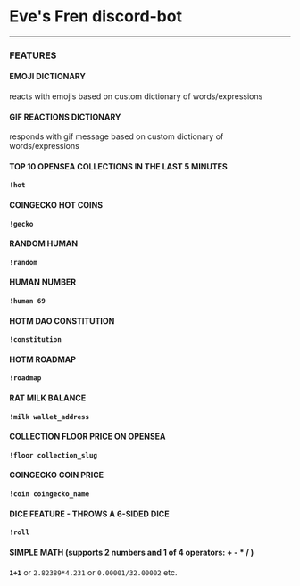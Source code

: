 # Eve's Fren discord-bot 

---


### **FEATURES**

#### EMOJI DICTIONARY
reacts with emojis based on custom dictionary of words/expressions

#### GIF REACTIONS DICTIONARY
responds with gif message based on custom dictionary of words/expressions

#### TOP 10 OPENSEA COLLECTIONS IN THE LAST 5 MINUTES
**`!hot`**

#### COINGECKO HOT COINS
**`!gecko`**

#### RANDOM HUMAN
**`!random`**

#### HUMAN NUMBER
**`!human 69`**

#### HOTM DAO CONSTITUTION
**`!constitution`**

#### HOTM ROADMAP
**`!roadmap`**

#### RAT MILK BALANCE
**`!milk wallet_address`**

#### COLLECTION FLOOR PRICE ON OPENSEA 
**`!floor collection_slug`**

#### COINGECKO COIN PRICE 
**`!coin coingecko_name`**

#### DICE FEATURE - THROWS A 6-SIDED DICE
**`!roll`**

#### SIMPLE MATH (supports 2 numbers and 1 of 4 operators: + - * / )
**`1+1`** or `2.82389*4.231` or `0.00001/32.00002` etc.
